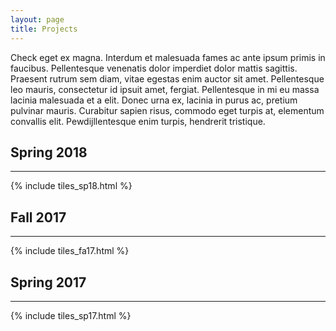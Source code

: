 ```yaml
---
layout: page
title: Projects
---
```


Check eget ex magna. Interdum et malesuada fames ac ante ipsum primis in faucibus. Pellentesque venenatis dolor imperdiet dolor mattis sagittis. Praesent rutrum sem diam, vitae egestas enim auctor sit amet. Pellentesque leo mauris, consectetur id ipsuit amet, fergiat. Pellentesque in mi eu massa lacinia malesuada et a elit. Donec urna ex, lacinia in purus ac, pretium pulvinar mauris. Curabitur sapien risus, commodo eget turpis at, elementum convallis elit. Pewdijllentesque enim turpis, hendrerit tristique.

## Spring 2018
<hr>
{% include tiles_sp18.html %}	
<br/>

## Fall 2017
<hr>
{% include tiles_fa17.html %}	
<br/>

## Spring 2017
<hr>
{% include tiles_sp17.html %}	
<br/>
